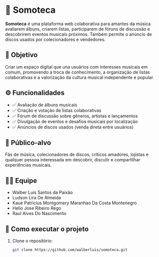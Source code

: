 # 🎵 Somoteca

**Somoteca** é uma plataforma web colaborativa para amantes da música avaliarem álbuns, criarem listas, participarem de fóruns de discussão e descobrirem eventos musicais próximos. Também permite o anúncio de discos usados por colecionadores e vendedores.

## 📌 Objetivo

Criar um espaço digital que una usuários com interesses musicais em comum, promovendo a troca de conhecimento, a organização de listas colaborativas e a valorização da cultura musical independente e popular.

## ⚙️ Funcionalidades

- ✅ Avaliação de álbuns musicais
- ✅ Criação e votação de listas colaborativas
- ✅ Fórum de discussão sobre gêneros, artistas e lançamentos
- ✅ Divulgação de eventos e desafios musicais por localização
- ✅ Anúncios de discos usados (venda direta entre usuários)

## 👥 Público-alvo

Fãs de música, colecionadores de discos, críticos amadores, lojistas e qualquer pessoa interessada em descobrir, discutir e compartilhar experiências musicais.

## 🧑‍💻 Equipe

- Walber Luis Santos da Paixão
- Ludson Lira De Almeida	
- Kaue Patricius Montgomery Maranhao Da Costa Montenegro
- Helio Jose Ribeiro Rego	
- Raul Alves Do Nascimento	

## 🚀 Como executar o projeto

1. Clone o repositório:
   ```bash
   git clone https://github.com/walberluis/somoteca.git
